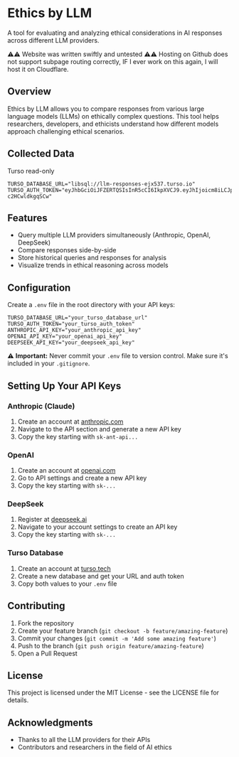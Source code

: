 # Ethics by LLM

A tool for evaluating and analyzing ethical considerations in AI responses across different LLM providers.

⚠️⚠️ Website was written swiftly and untested ⚠️⚠️
Hosting on Github does not support subpage routing correctly, IF I ever work on this again, I will host it on Cloudflare.

## Overview

Ethics by LLM allows you to compare responses from various large language models (LLMs) on ethically complex questions. This tool helps researchers, developers, and ethicists understand how different models approach challenging ethical scenarios.

## Collected Data
Turso read-only
```
TURSO_DATABASE_URL="libsql://llm-responses-ejx537.turso.io"
TURSO_AUTH_TOKEN="eyJhbGciOiJFZERTQSIsInR5cCI6IkpXVCJ9.eyJhIjoicm8iLCJpYXQiOjE3NDI0MDk5MTgsImlkIjoiZTFiNDBhYzQtZjBkOS00N2U4LTgyOWUtYzEyYjYwZjlkZmNmIn0.VdEi0HFjh4dnrbBV3ubbBbCgSZiegCijZNwxXDgD3zlH_OwjKrBRMGUSLYWSc2z42dielNV6-c2HCwldkgqSCw"
```

## Features

- Query multiple LLM providers simultaneously (Anthropic, OpenAI, DeepSeek)
- Compare responses side-by-side
- Store historical queries and responses for analysis
- Visualize trends in ethical reasoning across models

## Configuration

Create a `.env` file in the root directory with your API keys:

```
TURSO_DATABASE_URL="your_turso_database_url"
TURSO_AUTH_TOKEN="your_turso_auth_token"
ANTHROPIC_API_KEY="your_anthropic_api_key" 
OPENAI_API_KEY="your_openai_api_key"
DEEPSEEK_API_KEY="your_deepseek_api_key"
```

⚠️ **Important:** Never commit your `.env` file to version control. Make sure it's included in your `.gitignore`.

## Setting Up Your API Keys

### Anthropic (Claude)
1. Create an account at [anthropic.com](https://www.anthropic.com/)
2. Navigate to the API section and generate a new API key
3. Copy the key starting with `sk-ant-api...`

### OpenAI
1. Create an account at [openai.com](https://www.openai.com/)
2. Go to API settings and create a new API key
3. Copy the key starting with `sk-...`

### DeepSeek
1. Register at [deepseek.ai](https://www.deepseek.ai/)
2. Navigate to your account settings to create an API key
3. Copy the key starting with `sk-...`

### Turso Database
1. Create an account at [turso.tech](https://turso.tech/)
2. Create a new database and get your URL and auth token
3. Copy both values to your `.env` file

## Contributing

1. Fork the repository
2. Create your feature branch (`git checkout -b feature/amazing-feature`)
3. Commit your changes (`git commit -m 'Add some amazing feature'`)
4. Push to the branch (`git push origin feature/amazing-feature`)
5. Open a Pull Request

## License

This project is licensed under the MIT License - see the LICENSE file for details.

## Acknowledgments

- Thanks to all the LLM providers for their APIs
- Contributors and researchers in the field of AI ethics
